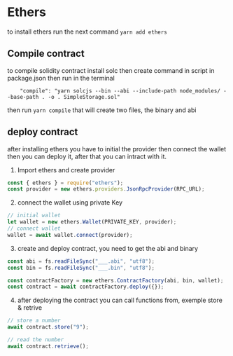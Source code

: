 # Ethers

to install ethers run the next command `yarn add ethers `

## Compile contract

to compile solidity contract install solc then create command in script in package.json then run in the terminal

```
    "compile": "yarn solcjs --bin --abi --include-path node_modules/ --base-path . -o . SimpleStorage.sol"
```

then run `yarn compile` that will create two files, the binary and abi

## deploy contract

after installing ethers you have to initial the provider then connect the wallet then you can deploy it, after that you can intract with it.

1. Import ethers and create provider

```javascript
const { ethers } = require("ethers");
const provider = new ethers.providers.JsonRpcProvider(RPC_URL);
```

2. connect the wallet using private Key

```javascript
// initial wallet
let wallet = new ethers.Wallet(PRIVATE_KEY, provider);
// connect wallet
wallet = await wallet.connect(provider);
```

3. create and deploy contract, you need to get the abi and binary

```javascript
const abi = fs.readFileSync("___.abi", "utf8");
const bin = fs.readFileSync("___.bin", "utf8");

const contractFactory = new ethers.ContractFactory(abi, bin, wallet);
const contract = await contractFactory.deploy({});
```

4. after deploying the contract you can call functions from, exemple store & retrive

```javascript
// store a number
await contract.store("9");

// read the number
await contract.retrieve();
```
